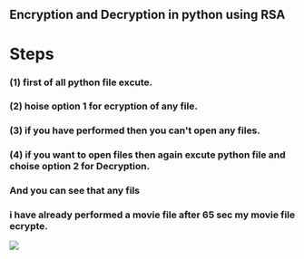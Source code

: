 
## Encryption and Decryption in python using RSA
# Steps  
   ### (1) first of all python file excute.<br>
   ### (2) hoise option 1 for ecryption of any file. <br>
   ### (3) if you have performed then you can't open any files. <br>
   ### (4) if you want to open files then again excute python file and choise option 2 for Decryption. <br>
   ###     And you can see that any fils  <br>
   
   ###  i have already performed a movie file after 65 sec my movie file ecrypte.<br>
   

![](https://github.com/krishna2808/pythonProgramming-/blob/master/Cyber%20security/Ecryption%20%26%20Decryption/ecryption.png)


